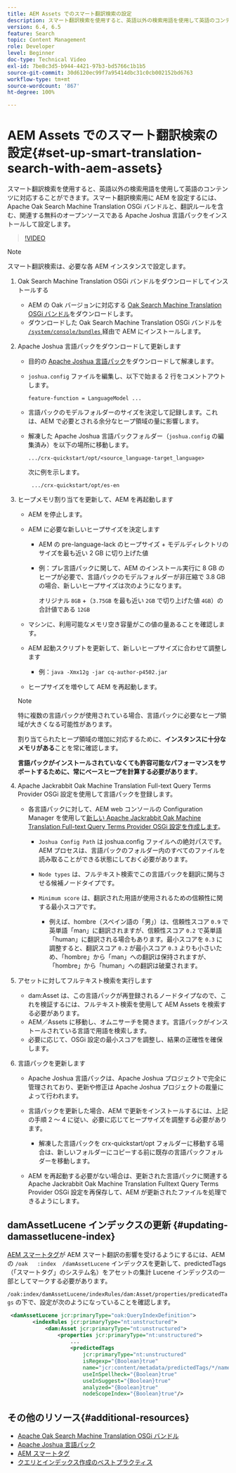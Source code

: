 ```yaml
---
title: AEM Assets でのスマート翻訳検索の設定
description: スマート翻訳検索を使用すると、英語以外の検索用語を使用して英語のコンテンツに対応することができます。スマート翻訳検索用に AEM を設定するには、Apache Oak Search Machine Translation OSGi バンドルと、翻訳ルールを含む、関連する無料のオープンソースである Apache Joshua 言語パックをインストールして設定します。
version: 6.4, 6.5
feature: Search
topic: Content Management
role: Developer
level: Beginner
doc-type: Technical Video
exl-id: 7be8c3d5-b944-4421-97b3-bd5766c1b1b5
source-git-commit: 30d6120ec99f7a95414dbc31c0cb002152bd6763
workflow-type: tm+mt
source-wordcount: '867'
ht-degree: 100%

---
```


# AEM Assets でのスマート翻訳検索の設定{#set-up-smart-translation-search-with-aem-assets}

スマート翻訳検索を使用すると、英語以外の検索用語を使用して英語のコンテンツに対応することができます。スマート翻訳検索用に AEM を設定するには、Apache Oak Search Machine Translation OSGi バンドルと、翻訳ルールを含む、関連する無料のオープンソースである Apache Joshua 言語パックをインストールして設定します。

>[!VIDEO](https://video.tv.adobe.com/v/21291?quality=12&learn=on)

>[!NOTE]
>
>スマート翻訳検索は、必要な各 AEM インスタンスで設定します。

1. Oak Search Machine Translation OSGi バンドルをダウンロードしてインストールする
   * AEM の Oak バージョンに対応する [Oak Search Machine Translation OSGi バンドル](https://search.maven.org/#search%7Cgav%7C1%7Cg%3A%22org.apache.jackrabbit%22%20AND%20a%3A%22oak-search-mt%22)をダウンロードします。
   * ダウンロードした Oak Search Machine Translation OSGi バンドルを [`/system/console/bundles` ](http://localhost:4502/system/console/bundles) 経由で AEM にインストールします。

2. Apache Joshua 言語パックをダウンロードして更新します
   * 目的の [Apache Joshua 言語パック](https://cwiki.apache.org/confluence/display/JOSHUA/Language+Packs)をダウンロードして解凍します。
   * `joshua.config` ファイルを編集し、以下で始まる 2 行をコメントアウトします。

     ```
     feature-function = LanguageModel ...
     ```

   * 言語パックのモデルフォルダーのサイズを決定して記録します。これは、AEM で必要とされる余分なヒープ領域の量に影響します。
   * 解凍した Apache Joshua 言語パックフォルダー（`joshua.config` の編集済み）を以下の場所に移動します。

     ```
     .../crx-quickstart/opt/<source_language-target_language>
     ```

     次に例を示します。

     ```
      .../crx-quickstart/opt/es-en
     ```

3. ヒープメモリ割り当てを更新して、AEM を再起動します
   * AEM を停止します。
   * AEM に必要な新しいヒープサイズを決定します

      * AEM の pre-language-lack のヒープサイズ + モデルディレクトリのサイズを最も近い 2 GB に切り上げた値
      * 例：プレ言語パックに関して、AEM のインストール実行に 8 GB のヒープが必要で、言語パックのモデルフォルダーが非圧縮で 3.8 GB の場合、新しいヒープサイズは次のようになります。

        オリジナル `8GB` +（`3.75GB` を最も近い `2GB` で切り上げた値 `4GB`）の合計値である `12GB`

   * マシンに、利用可能なメモリ空き容量がこの値の量あることを確認します。
   * AEM 起動スクリプトを更新して、新しいヒープサイズに合わせて調整します

      * 例：`java -Xmx12g -jar cq-author-p4502.jar`

   * ヒープサイズを増やして AEM を再起動します。

   >[!NOTE]
   >
   >特に複数の言語パックが使用されている場合、言語パックに必要なヒープ領域が大きくなる可能性があります。
   >
   >
   >割り当てられたヒープ領域の増加に対応するために、**インスタンスに十分なメモリがある**&#x200B;ことを常に確認します。
   >
   >
   >**言語パックがインストールされていなくても許容可能なパフォーマンスをサポートするために、常にベースヒープを計算する必要があります**。

4. Apache Jackrabbit Oak Machine Translation Full-text Query Terms Provider OSGi 設定を使用して言語パックを登録します。

   * 各言語パックに対して、AEM web コンソールの Configuration Manager を使用して[新しい Apache Jackrabbit Oak Machine Translation Full-text Query Terms Provider OSGi 設定を作成します](http://localhost:4502/system/console/configMgr/org.apache.jackrabbit.oak.plugins.index.mt.MTFulltextQueryTermsProviderFactory)。

      * `Joshua Config Path` は joshua.config ファイルへの絶対パスです。AEM プロセスは、言語パックのフォルダー内のすべてのファイルを読み取ることができる状態にしておく必要があります。
      * `Node types` は、フルテキスト検索でこの言語パックを翻訳に関与させる候補ノードタイプです。
      * `Minimum score` は、翻訳された用語が使用されるための信頼性に関する最小スコアです。

         * 例えば、hombre（スペイン語の「男」）は、信頼性スコア `0.9` で英単語「man」に翻訳されますが、信頼性スコア `0.2` で英単語「human」に翻訳される場合もあります。最小スコアを `0.3` に調整すると、翻訳スコア `0.2` が最小スコア `0.3` よりも小さいため、「hombre」から「man」への翻訳は保持されますが、「hombre」から「human」への翻訳は破棄されます。

5. アセットに対してフルテキスト検索を実行します
   * dam:Asset は、この言語パックが再登録されるノードタイプなので、これを検証するには、フルテキスト検索を使用して AEM Assets を検索する必要があります。
   * AEM／Assets に移動し、オムニサーチを開きます。言語パックがインストールされている言語で用語を検索します。
   * 必要に応じて、OSGi 設定の最小スコアを調整し、結果の正確性を確保します。

6. 言語パックを更新します
   * Apache Joshua 言語パックは、Apache Joshua プロジェクトで完全に管理されており、更新や修正は Apache Joshua プロジェクトの裁量によって行われます。
   * 言語パックを更新した場合、AEM で更新をインストールするには、上記の手順 2 ～ 4 に従い、必要に応じてヒープサイズを調整する必要があります。

      * 解凍した言語パックを crx-quickstart/opt フォルダーに移動する場合は、新しいフォルダーにコピーする前に既存の言語パックフォルダーを移動します。

   * AEM を再起動する必要がない場合は、更新された言語パックに関連する Apache Jackrabbit Oak Machine Translation Fulltext Query Terms Provider OSGi 設定を再保存して、AEM が更新されたファイルを処理できるようにします。

## damAssetLucene インデックスの更新 {#updating-damassetlucene-index}

[AEM スマートタグ](https://helpx.adobe.com/experience-manager/6-3/assets/using/touch-ui-smart-tags.html?lang=ja)が AEM スマート翻訳の影響を受けるようにするには、AEM の `/oak   :index  /damAssetLucene` インデックスを更新して、predictedTags（「スマートタグ」のシステム名）をアセットの集計 Lucene インデックスの一部としてマークする必要があります。

`/oak:index/damAssetLucene/indexRules/dam:Asset/properties/predicatedTags` の下で、設定が次のようになっていることを確認します。

```xml
 <damAssetLucene jcr:primaryType="oak:QueryIndexDefinition">
        <indexRules jcr:primaryType="nt:unstructured">
            <dam:Asset jcr:primaryType="nt:unstructured">
                <properties jcr:primaryType="nt:unstructured">
                    ...
                    <predictedTags
                        jcr:primaryType="nt:unstructured"
                        isRegexp="{Boolean}true"
                        name="jcr:content/metadata/predictedTags/*/name"
                        useInSpellheck="{Boolean}true"
                        useInSuggest="{Boolean}true"
                        analyzed="{Boolean}true"
                        nodeScopeIndex="{Boolean}true"/>
```

## その他のリソース{#additional-resources}

* [Apache Oak Search Machine Translation OSGi バンドル](https://search.maven.org/#search%7Cgav%7C1%7Cg%3A%22org.apache.jackrabbit%22%20AND%20a%3A%22oak-search-mt%22)
* [Apache Joshua 言語パック](https://cwiki.apache.org/confluence/display/JOSHUA/Language+Packs)
* [AEM スマートタグ](https://helpx.adobe.com/experience-manager/6-3/assets/using/touch-ui-smart-tags.html?lang=ja)
* [クエリとインデックス作成のベストプラクティス](https://helpx.adobe.com/experience-manager/6-5/sites/deploying/using/best-practices-for-queries-and-indexing.html?lang=ja)

